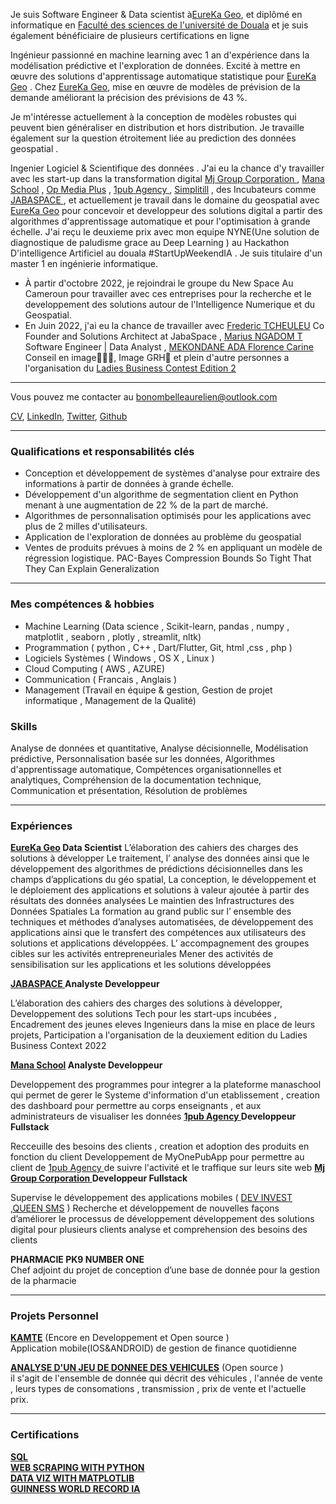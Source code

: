 Je suis Software Engineer &  Data scientist à[EureKa Geo](http://eurekageo.space), et diplômé en informatique  en  [Faculté des sciences de l'université de Douala](https://facsciencesunivdouala.cm/) et je suis également bénéficiaire de plusieurs certifications en ligne

Ingénieur passionné en machine learning avec  1 an d'expérience dans la modélisation prédictive et l'exploration de données. Excité à mettre en œuvre des solutions d'apprentissage automatique statistique pour [EureKa Geo](http://eurekageo.space) . Chez  [EureKa Geo](http://eurekageo.space), mise en œuvre de modèles de prévision de la demande améliorant la précision des prévisions de 43 %.

Je m'intéresse actuellement à la conception de modèles robustes qui peuvent bien généraliser en distribution et hors distribution. Je travaille également sur la question étroitement liée au prediction des données geospatial .

Ingenier Logiciel &  Scientifique des données . J'ai eu la chance d'y travailler avec les start-up dans la transformation digital  [Mj Group Corporation ](https://mjgroupco.com) , [Mana School](https://manaschool.net)   , [Op Media Plus](http://opmediaplus.com) , [1pub Agency ](https://1pub.net)  ,   [Simplitill](https://simplitill.com)   , des Incubateurs  comme [JABASPACE ](https://jabaspace.co)  , et actuellement je travail dans le domaine du geospatial avec  [EureKa Geo](http://eurekageo.space)  pour concevoir et developpeur des solutions digital a partir des algorithmes   d'apprentissage automatique et pour l'optimisation à grande échelle. J'ai reçu le deuxieme prix  avec mon equipe NYNE(Une solution de diagnostique de paludisme grace au Deep Learning ) au Hackathon D'intelligence Artificiel au douala #StartUpWeekendIA . Je suis  titulaire d'un master 1 en ingénierie informatique.


- À partir d'octobre 2022, je rejoindrai le groupe du New Space Au Cameroun  pour travailler avec ces entreprises pour la recherche et le developpement des solutions autour de l'Intelligence Numerique et du Geospatial.
- En Juin 2022, j'ai eu la chance de travailler avec [Frederic TCHEULEU](https://www.linkedin.com/in/frederic-tcheuleu-a9309611/)  Co Founder and Solutions Architect at JabaSpace , [Marius NGADOM T](https://www.linkedin.com/in/ngatcharius/) Software Engineer | Data Analyst  , [MEKONDANE ADA Florence Carine](https://www.linkedin.com/in/mekondane-ada-florence-carine/) Conseil en image👩🏿‍🎓, Image GRH🌺 et plein d'autre personnes  a l'organisation du  [Ladies Business Contest Edition 2](https://jabaspace.co/ladies-business-contest-une-1ere-edition/)   

---
Vous pouvez me contacter au bonombelleaurelien@outlook.com
 
<a href="https://aurelienbono.github.io/portefolio/pdf/cv/mycv.pdf" target="_blank">CV</a>,  [LinkedIn](https://www.linkedin.com/in/aurelien-mbelle-bono-1ba339227/), [Twitter](https://twitter.com/Aurelien_Mbelle), [Github](https://github.com/aurelienbono)
<!-- [Google Scholar](https://scholar.google.com/citations?user=0GyjMX4AAAAJ&authuser=2) -->


---
### Qualifications et responsabilités clés


- Conception et développement de systèmes d'analyse pour extraire des informations à partir de données à grande échelle.
- Développement d'un algorithme de segmentation client en Python menant à une augmentation de 22 % de la part de marché.
- Algorithmes de personnalisation optimisés pour les applications avec plus de 2 milles d'utilisateurs.
- Application de l'exploration de données au problème du geospatial 
- Ventes de produits prévues à moins de 2 % en appliquant un modèle de régression logistique.
PAC-Bayes Compression Bounds So Tight That They Can Explain Generalization 


---

### Mes compétences & hobbies 
- Machine Learning  (Data science , Scikit-learn, pandas , numpy , matplotlit , seaborn , plotly , streamlit, nltk)
- Programmation ( python , C++ , Dart/Flutter, Git, html ,css , php )
- Logiciels Systèmes ( Windows  , OS X  ,  Linux )
- Cloud Computing ( AWS , AZURE)
- Communication ( Francais , Anglais )
-  Management (Travail en équipe & gestion, Gestion de projet informatique , Management de la Qualité)

### Skills
Analyse de données et quantitative, Analyse décisionnelle, Modélisation prédictive, Personnalisation basée sur les données, Algorithmes d'apprentissage automatique, Compétences organisationnelles et analytiques, Compréhension de la documentation technique, Communication et présentation, Résolution de problèmes



---

### Expériences

**[EureKa Geo](http://eurekageo.space)      Data Scientist**
L’élaboration des cahiers des charges des solutions à développer
Le traitement, l’ analyse des données ainsi que le développement des algorithmes de prédictions décisionnelles dans les champs d’applications du géo spatial,
La conception, le développement et le déploiement des applications et solutions à valeur ajoutée à partir des résultats des données analysées 
Le maintien des Infrastructures des Données Spatiales 
La formation au grand public sur l’ ensemble des techniques et méthodes d’analyses automatisées, de développement des applications ainsi que le transfert des compétences aux utilisateurs des solutions et applications développées.
L’ accompagnement des groupes cibles sur les activités entrepreneuriales 
Mener des activités de sensibilisation sur les applications et les solutions développées


**[JABASPACE ](https://jabaspace.co)   Analyste Developpeur**  

L’élaboration des cahiers des charges des solutions à développer, 
Developpement des solutions Tech pour les start-ups incubées , 
Encadrement des jeunes eleves Ingenieurs dans la mise en place de leurs projets, 
Participation a l'organisation de la deuxiement edition du  Ladies Business Context 2022

**[Mana School](https://manaschool.net)    Analyste Developpeur**    

Developpement des programmes pour integrer a la plateforme manaschool 
qui permet de gerer le Systeme d'information d'un etablissement , 
creation des dashboard pour permettre au corps enseignants , et aux administrateurs  de visualiser les données 
**[1pub Agency ](https://1pub.net)    Developpeur Fullstack**    

Recceuille des besoins des clients , 
creation et adoption des produits en fonction du client 
Developpement de MyOnePubApp pour permettre au client de [1pub Agency ](https://1pub.net) de suivre l'activité et le traffique sur leurs site web 
**[Mj Group Corporation ](https://mjgroupco.com)   Developpeur Fullstack**    

Supervise le développement des applications mobiles ( [DEV INVEST ](https://) ,[QUEEN SMS](https://queensms.net) )
Recherche et développement de nouvelles façons d’améliorer le processus de développement 
développement des solutions digital pour plusieurs clients 
analyse et comprehension des besoins des clients 

**PHARMACIE PK9 NUMBER ONE**   
Chef adjoint du projet de conception d’une base de donnée pour la gestion de la pharmacie 

---
### Projets Personnel 

**[KAMTE](https://github.com/aurelienbono/Kamte)** (Encore en Developpement et Open source ) <br> 
Application mobile(IOS&ANDROID) de gestion de finance quotidienne

**[ANALYSE D'UN JEU DE DONNEE DES VEHICULES](https://github.com/aurelienbono/Car_analyse/blob/develop/main.ipynb)** (Open source ) <br> 
il s'agit de l'ensemble de donnée qui décrit des véhicules , l'année de vente , leurs types de consomations , transmission , prix de vente et l'actuelle prix.

---
### Certifications

**[SQL](https://aurelienbono.github.io/portefolio/pdf/certif/3.pdf)** <br>
**[WEB SCRAPING WITH PYTHON](https://aurelienbono.github.io/portefolio/pdf/certif/5.pdf)**<br>
**[DATA VIZ WITH MATPLOTLIB](https://aurelienbono.github.io/portefolio/certif/4.pdf)**<br>
**[GUINNESS WORLD RECORD IA ](https://aurelienbono.github.io/portefolio/pdf/certif/1.pdf)**<br>

